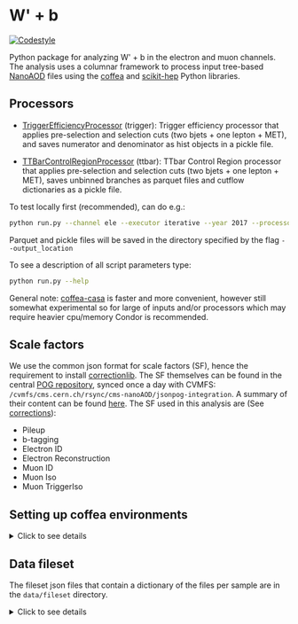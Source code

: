 # W' + b

[![Codestyle](https://img.shields.io/badge/code%20style-black-000000.svg)](https://github.com/psf/black)

Python package for analyzing W' + b in the electron and muon channels. The analysis uses a columnar framework to process input tree-based [NanoAOD](https://twiki.cern.ch/twiki/bin/view/CMSPublic/WorkBookNanoAOD) files using the [coffea](https://coffeateam.github.io/coffea/) and [scikit-hep](https://scikit-hep.org) Python libraries.

## Processors

- [TriggerEfficiencyProcessor](processors/trigger_efficiency_processor.py) (trigger): Trigger efficiency processor that applies pre-selection and selection cuts (two bjets + one lepton + MET), and saves numerator and denominator as hist objects in a pickle file. 

- [TTBarControlRegionProcessor](processors/ttbar_processor.py) (ttbar): TTbar Control Region processor that applies pre-selection and selection cuts (two bjets + one lepton + MET), saves unbinned branches as parquet files and cutflow dictionaries as a pickle file.

To test locally first (recommended), can do e.g.:

```bash
python run.py --channel ele --executor iterative --year 2017 --processor ttbar --nfiles 1 
```
Parquet and pickle files will be saved in the directory specified by the flag `--output_location`

To see a description of all script parameters type:

```bash
python run.py --help
```

General note: [coffea-casa](https://coffea-casa.readthedocs.io/en/latest/cc_user.html) is faster and more convenient, however still somewhat experimental so for large of inputs and/or processors which may require heavier cpu/memory Condor is recommended.


## Scale factors

We use the common json format for scale factors (SF), hence the requirement to install [correctionlib](https://github.com/cms-nanoAOD/correctionlib). The SF themselves can be found in the central [POG repository](https://gitlab.cern.ch/cms-nanoAOD/jsonpog-integration), synced once a day with CVMFS: `/cvmfs/cms.cern.ch/rsync/cms-nanoAOD/jsonpog-integration`. A summary of their content can be found [here](https://cms-nanoaod-integration.web.cern.ch/commonJSONSFs/). The SF used in this analysis are (See [corrections](processors/corrections.py)):

* Pileup
* b-tagging
* Electron ID
* Electron Reconstruction
* Muon ID
* Muon Iso
* Muon TriggerIso
 

## Setting up coffea environments

<details><summary>Click to see details</summary>
<p>

#### Install miniconda (if you do not have it already)
In your lxplus area or in your local computer:
```
# download miniconda
wget https://repo.anaconda.com/miniconda/Miniconda3-latest-Linux-x86_64.sh

# run and follow instructions  
bash Miniconda3-latest-Linux-x86_64.sh

# Make sure to choose `yes` for the following one to let the installer initialize Miniconda3
# > Do you wish the installer to initialize Miniconda3
# > by running conda init? [yes|no]
```
Verify the installation is successful by running conda info and check if the paths are pointing to your Miniconda installation. 
If you cannot run conda command, check if you need to add the conda path to your PATH variable in your bashrc/zshrc file, e.g.,
```
export PATH="$HOME/nobackup/miniconda3/bin:$PATH"
```
To disable auto activation of the base environment:
```
conda config --set auto_activate_base false
```

#### Set up a conda environment and install the required packages
```
# create a new conda environment
conda create -n coffea-env python=3.7

# activate the environment
conda activate coffea-env

# install packages
pip install numpy pandas coffea correctionlib pyarrow

# install xrootd
conda install -c conda-forge xrootd
```

</p>
</details>

## Data fileset

The fileset json files that contain a dictionary of the files per sample are in the `data/fileset` directory.

<details><summary>Click to see details</summary>
<p>

#### Re-making the input dataset files with DAS

```
# connect to lxplus with a port forward to access the jupyter notebook server
ssh <your_username>@lxplus.cern.ch localhost:8800 localhost:8800

# create a working directory and clone the repo (if you have not done yet)
git clone https://github.com/deoache/wprime_plus_b

# enable the coffea environment
conda activate coffea-env

# then activate your proxy
voms-proxy-init --voms cms --valid 100:00

# activate cmsset
source /cvmfs/cms.cern.ch/cmsset_default.sh

# open the jupyter notebook on a browser
cd data/fileset/
jupyter notebook --no-browser --port 8800
```

there should be a link looking like `http://localhost:8800/?token=...`, displayed in the output at this point, paste that into your browser.
You should see a jupyter notebook with a directory listing.

Open `filesetDAS.ipynb` and run it. The json files containing the datasets to be run should be saved in the same `data/fileset/` directory.
  
</p>
</details>
